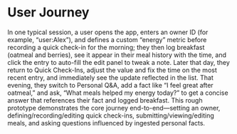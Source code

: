 # User Journey

In one typical session, a user opens the app, enters an owner ID (for example, “user:Alex”), and defines a custom “energy” metric before recording a quick check-in for the morning; they then log breakfast (oatmeal and berries), see it appear in their meal history with the time, and click the entry to auto-fill the edit panel to tweak a note. Later that day, they return to Quick Check-Ins, adjust the value and fix the time on the most recent entry, and immediately see the update reflected in the list. That evening, they switch to Personal Q&A, add a fact like “I feel great after oatmeal,” and ask, “What meals helped my energy today?” to get a concise answer that references their fact and logged breakfast. This rough prototype demonstrates the core journey end-to-end—setting an owner, defining/recording/editing quick check-ins, submitting/viewing/editing meals, and asking questions influenced by ingested personal facts.
